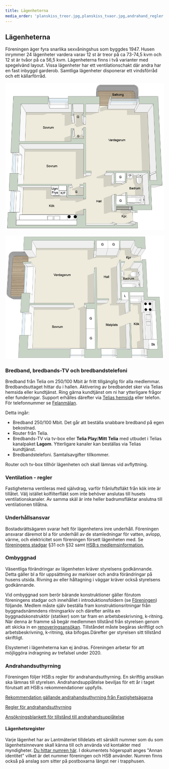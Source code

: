 ```yaml
---
title: Lägenheterna
media_order: 'planskiss_treor.jpg,planskiss_tvaor.jpg,andrahand_regler.pdf,andrahandsuthyrning_formular_2011.pdf,Lagenhetsregistret.pdf'
---
```


## Lägenheterna

Föreningen äger fyra snarlika sexvåningshus som byggdes 1947. Husen inrymmer 24 lägenheter vardera varav 12 st är treor på ca 73-74,5 kvm och 12 st är tvåor på ca 56,5 kvm. Lägenheterna finns i två varianter med spegelvänd layout. Vissa lägenheter har ett ventilationschakt där andra har en fast inbyggd garderob. Samtliga lägenheter disponerar ett vindsförråd och ett källarförråd.

![Planskiss för treorna](planskiss_treor.jpg?link&display=text)

![Planskiss för tvåorna](planskiss_tvaor.jpg?link&display=text)

### Bredband, bredbands-TV och bredbandstelefoni

Bredband från Telia om 250/100 Mbit är fritt tillgänglig för alla medlemmar. Bredbandsuttaget hittar du i hallen. Aktivering av bredbandet sker via Telias hemsida eller kundtjänst. Ring gärna kundtjänst om ni har ytterligare frågor eller funderingar. Support erhålles därefter via [Telias hemsida](https://www.telia.se/privat/bredband/kollektiva-tjanster) eller telefon. För telefonnummer  se [Felanmälan](/medlem/felanmaelan).

Detta ingår:
- Bredband 250/100 Mbit. Det går att beställa snabbare bredband på egen bekostnad.
- Router från Telia.
- Bredbands-TV via tv-box eller __Telia Play__/__Mitt Telia__ med utbudet i Telias kanalpaket __Lagom__. Ytterligare kanaler kan beställas via Telias kundtjänst.
- Bredbandstelefoni. Samtalsavgifter tillkommer.

Router och tv-box tillhör lägenheten och skall lämnas vid avflyttning.

### Ventilation - regler

Fastigheterna ventileras med självdrag, varför frånluftsfläkt från kök inte är tillåtet. Välj istället kolfilterfläkt som inte behöver anslutas till husets ventilationskanaler. Av samma skäl är inte heller badrumsfläktar anslutna till ventilationen tillåtna.

### Underhållsansvar

Bostadsrättsägaren svarar helt för lägenhetens inre underhåll. Föreningen ansvarar däremot bl a för underhåll av de stamledningar för vatten, avlopp, värme, och elektricitet som föreningen försett lägenheten med. Se [föreningens stadgar](/foereningen/oevrig-information/stadgar_20170920.pdf) §31 och §32 samt [HSB:s medlemsinformation.](https://www.hsb.se/goteborg/om-boende/for-dig-som-bor-i-hsb/)

### Ombyggnad

Väsentliga förändringar av lägenheten kräver styrelsens godkännande. Detta gäller bl a för uppsättning av markiser och andra förändringar på husens utsida. Rivning av eller håltagning i väggar kräver också styrelsens godkännande.

Vid ombyggnad som berör bärande konstruktioner gäller förutom föreningens stadgar och innehållet i introduktionsfoldern (se  [Föreningen](/foereningen/oevrig-information)) följande. Medlem måste själv beställa fram konstruktionsritningar från byggnadsnämndens ritningsarkiv och därefter anlita en byggnadskonstruktör (statiker) som tar fram en arbetsbeskrivning, k-ritning. När denna är framme så begär medlemmen tillstånd från styrelsen genom att skicka in en [renoveringsansökan](/foereningen/oevrig-information/renoveringsansokan.pdf). Tillståndet måste begäras skriftligt och arbetsbeskrivning, k-ritning, ska bifogas.Därefter ger styrelsen sitt tillstånd skriftligt.

Elsystemet i lägenheterna kan ej ändras. Föreningen arbetar för att möjliggöra indragning av trefalsel under 2020.

### Andrahandsuthyrning

Föreningen följer HSB:s regler för andrahandsuthyrning. En skriftlig ansökan ska lämnas till styrelsen. Andrahandsupplåtelse beviljas för ett år i taget förutsatt att HSB:s rekommendationer uppfylls.

[Rekommendation gällande andrahandsuthyrning från Fastighetsägarna](https://www.fastighetsagarna.se/fakta/brf/andrahandsuthyrning/)

[Regler för andrahandsuthyrning](andrahand_regler.pdf)

[Ansökningsblankett för tillstånd till andrahandsupplåtelse](andrahandsuthyrning_formular_2011.pdf)

#### Lägenhetsregister

Varje lägenhet har av Lantmäteriet tilldelats ett särskilt nummer som du som lägenhetsinnevare skall känna till och använda vid kontakter med myndigheter. [Du hittar numren här](Lagenhetsregistret.pdf). I dokumentets högerspalt anges "Annan identitet" vilket är det nummer föreningen och HSB använder. Numren finns också  på anslag som sitter på postboxarna längst ner i trapphusen.
